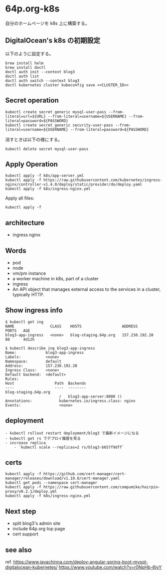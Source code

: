 # 64p.org-k8s

自分のホームページを k8s 上に構築する。

## DigitalOcean's k8s の初期設定

以下のように設定する。

    brew install helm
    brew install doctl
    doctl auth init --context blog3
    doctl auth list
    doctl auth switch --context blog3
    doctl kubernetes cluster kubeconfig save <<CLUSTER_ID>>

## Secret operation

    kubectl create secret generic mysql-user-pass --from-literal=url=${URL} --from-literal=username=${USERNAME} --from-literal=password=${PASSWORD}
    kubectl create secret generic security-user-pass --from-literal=username=${USERNAME} --from-literal=password=${PASSWORD}

消すときは以下の様にする。

    kubectl delete secret mysql-user-pass

## Apply Operation

    kubectl apply -f k8s/app-server.yml
    kubectl apply -f https://raw.githubusercontent.com/kubernetes/ingress-nginx/controller-v1.4.0/deploy/static/provider/do/deploy.yaml
    kubectl apply -f k8s/ingress-nginx.yml

Apply all files:

    kubectl apply -f

## architecture

 * ingress nginx

## Words

 * pod
 * node
  * vm/pm instance
  * a worker machine in k8s, part of a cluster
 * ingress
  * An API object that manages external access to the services in a cluster, typically HTTP.

## Show ingress info


    $ kubectl get ing
    NAME                CLASS    HOSTS                  ADDRESS          PORTS   AGE
    blog3-app-ingress   <none>   blog-staging.64p.org   157.230.192.20   80      4d12h

    $ kubectl describe ing blog3-app-ingress
    Name:             blog3-app-ingress
    Labels:           <none>
    Namespace:        default
    Address:          157.230.192.20
    Ingress Class:    <none>
    Default backend:  <default>
    Rules:
    Host                  Path  Backends
    ----                  ----  --------
    blog-staging.64p.org
                            /   blog3-app-server:8080 ()
    Annotations:            kubernetes.io/ingress.class: nginx
    Events:                 <none>

## deployment

    - kubectl rollout restart deployment/blog3 で最新イメージになる
    - kubectl get rs でデプロイ履歴を見る
    - increase replica
        - `kubectl scale --replicas=2 rs/blog3-b657f9dff`

## certs

    kubectl apply -f https://github.com/cert-manager/cert-manager/releases/download/v1.10.0/cert-manager.yaml
    kubectl get pods --namespace cert-manager
    kubectl apply -f https://raw.githubusercontent.com/compumike/hairpin-proxy/v0.2.1/deploy.yml
    kubectl apply -f k8s/ingress-nginx.yml

## Next step

 * split blog3's admin site
 * include 64p.org top page
 * cert support

## see also

ref. https://www.javachinna.com/deploy-angular-spring-boot-mysql-digitalocean-kubernetes/
https://www.youtube.com/watch?v=r0NpHb-6IvY


